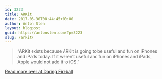 ```yaml
---
id: 3223
title: ARKit
date: 2017-06-30T08:44:45+00:00
author: Anton Sten
layout: blogpost
guid: https://antonsten.com/?p=3223
slug: /arkit/
---
```

> &#8220;ARKit exists because ARKit is going to be useful and fun on iPhones and iPads today. If it weren’t useful and fun on iPhones and iPads, Apple would not add it to iOS.&#8221;

[Read more over at Daring Fireball](https://daringfireball.net/2017/06/munsters_model)
